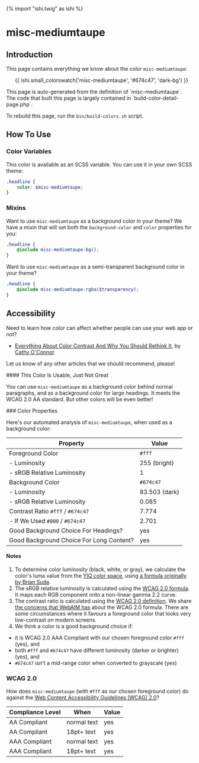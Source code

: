{% import "ishi.twig" as ishi %}
# misc-mediumtaupe

## Introduction

This page contains everything we know about the color `misc-mediumtaupe`:

<div class="grid">
    <div class="cell">
        <div class="swatch">
            <ul>
                {{ ishi.small_colorswatch('misc-mediumtaupe', '#674c47', 'dark-bg') }}
            </ul>
        </div>
    </div>
</div>

<div class="callout callout--info" markdown="1">
This page is auto-generated from the definition of `misc-mediumtaupe`. The code that built this page is largely contained in `build-color-detail-page.php`.

To rebuild this page, run the `bin/build-colors.sh` script.
</div>

## How To Use

### Color Variables

This color is available as an SCSS variable. You can use it in your own SCSS theme:

```scss
.headline {
    color: $misc-mediumtaupe;
}
```

### Mixins

Want to use `misc-mediumtaupe` as a background color in your theme? We have a mixin that will set both the `background-color` and `color` properties for you:

```scss
.headline {
    @include misc-mediumtaupe-bg();
}
```

Want to use `misc-mediumtaupe` as a semi-transparent background color in your theme?

```scss
.headline {
    @include misc-mediumtaupe-rgba($transparency);
}
```

## Accessibility

Need to learn how color can affect whether people can use your web app or not?

* [Everything About Color Contrast And Why You Should Rethink It](https://www.smashingmagazine.com/2014/10/color-contrast-tips-and-tools-for-accessibility/), by [Cathy O'Connor](http://www.twitter.com/cagocon)

Let us know of any other articles that we should recommend, please!
<div class="callout callout--warning" markdown="1">
#### This Color Is Usable, Just Not Great

You can use `misc-mediumtaupe` as a background color behind normal paragraphs, and as a background color for large headings. It meets the WCAG 2.0 AA standard. But other colors will be even better!
</div>
### Color Properties

Here's our automated analysis of `misc-mediumtaupe`, when used as a background color:

Property | Value
---------|------
Foreground Color | `#fff`
- Luminosity | 255 (bright)
- sRGB Relative Luminosity | 1
Background Color | `#674c47`
- Luminosity | 83.503 (dark)
- sRGB Relative Luminosity | 0.085
Contrast Ratio `#fff` / `#674c47` | 7.774
- If We Used `#000` / `#674c47` | 2.701
Good Background Choice For Headings? | yes
Good Background Choice For Long Content? | yes

#### Notes

1. To determine color luminosity (black, white, or gray), we calculate the color's luma value from the [YIQ color space](https://en.wikipedia.org/wiki/YIQ), using [a formula originally by Brian Suda](https://24ways.org/2010/calculating-color-contrast/).
1. The sRGB relative luminosity is calculated using the [WCAG 2.0 formula](https://www.w3.org/TR/WCAG20/#relativeluminancedef). It maps each RGB component onto a non-linear gamma 2.2 curve.
1. The contrast ratio is calculated using the [WCAG 2.0 definition](https://www.w3.org/TR/2008/REC-WCAG20-20081211/#contrast-ratiodef). We share [the concerns that WebAIM has](http://webaim.org/blog/wcag-2-1-feedback/) about the WCAG 2.0 formula. There are some circumstances where it favours a foreground color that looks very low-contrast on modern screens.
1. We think a color is a good background choice if:
  - it is WCAG 2.0 AAA Compliant with our chosen foreground color `#fff` (yes), and
  - both `#fff` and `#674c47` have different luminosity (darker or brighter) (yes), and
  - `#674c47` isn't a mid-range color when converted to grayscale (yes)

### WCAG 2.0

How does `misc-mediumtaupe` (with `#fff` as our chosen foreground color) do against the [Web Content Accessibility Guidelines (WCAG) 2.0](https://www.w3.org/TR/WCAG20/)?

Compliance Level | When | Value
-----------------|------|------
AA Compliant | normal text | yes
AA Compliant | 18pt+ text | yes
AAA Compliant | normal text | yes
AAA Compliant | 18pt+ text | yes